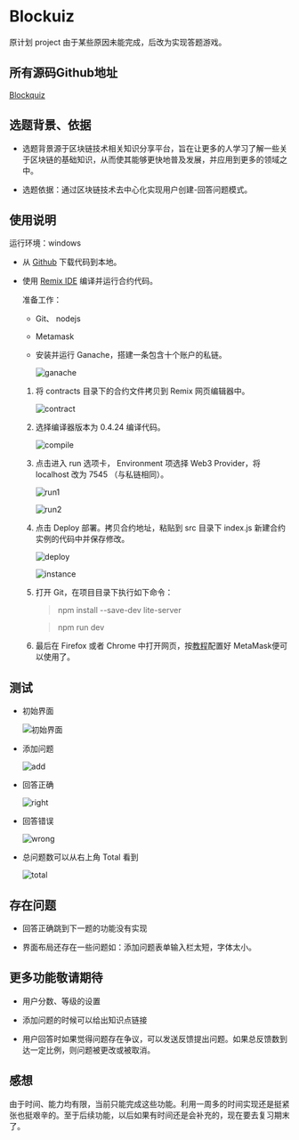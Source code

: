 # Blockuiz

原计划 project 由于某些原因未能完成，后改为实现答题游戏。

## 所有源码Github地址

[Blockquiz](https://github.com/170226/blockuiz)

## 选题背景、依据

- 选题背景源于区块链技术相关知识分享平台，旨在让更多的人学习了解一些关于区块链的基础知识，从而使其能够更快地普及发展，并应用到更多的领域之中。

- 选题依据：通过区块链技术去中心化实现用户创建-回答问题模式。

## 使用说明

运行环境：windows

- 从 [Github](https://github.com/170226/blockuiz) 下载代码到本地。

- 使用 [Remix IDE](https://remix.ethereum.org) 编译并运行合约代码。  

    准备工作：  

    - Git、 nodejs

    - Metamask

    - 安装并运行 Ganache，搭建一条包含十个账户的私链。

        ![ganache](images/ganache.png)

    1. 将 contracts 目录下的合约文件拷贝到 Remix 网页编辑器中。  

        ![contract](images/usage1.png)

    2. 选择编译器版本为 0.4.24 编译代码。  

        ![compile](images/usage2.png)

    3. 点击进入 run 选项卡， Environment 项选择 Web3 Provider，将localhost 改为 7545 （与私链相同）。

        ![run1](images/usage3.png)

        ![run2](images/usage4.png)

    4. 点击 Deploy 部署。拷贝合约地址，粘贴到 src 目录下 index.js 新建合约实例的代码中并保存修改。

        ![deploy](images/usage5.png)

        ![instance](images/usage6.png)

    5. 打开 Git，在项目目录下执行如下命令：

        > npm install --save-dev lite-server

        > npm run dev

    6. 最后在 Firefox 或者 Chrome 中打开网页，按[教程](http://bubuko.com/infodetail-2744450.html)配置好 MetaMask便可以使用了。

## 测试

- 初始界面

    ![初始界面](images/HomePage.png)

- 添加问题

    ![add](images/add.png)

- 回答正确

    ![right](images/right.png)

- 回答错误

    ![wrong](images/wrong.png)

- 总问题数可以从右上角 Total 看到

    ![total](images/4.png)

## 存在问题

- 回答正确跳到下一题的功能没有实现

- 界面布局还存在一些问题如：添加问题表单输入栏太短，字体太小。

## 更多功能敬请期待

- 用户分数、等级的设置

- 添加问题的时候可以给出知识点链接

- 用户回答时如果觉得问题存在争议，可以发送反馈提出问题。如果总反馈数到达一定比例，则问题被更改或被取消。

## 感想

由于时间、能力均有限，当前只能完成这些功能。利用一周多的时间实现还是挺紧张也挺艰辛的。至于后续功能，以后如果有时间还是会补充的，现在要去复习期末了。